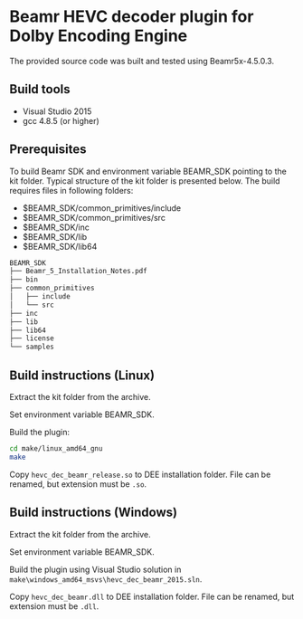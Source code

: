 # Beamr HEVC decoder plugin for Dolby Encoding Engine

The provided source code was built and tested using Beamr5x-4.5.0.3.

## Build tools

- Visual Studio 2015
- gcc 4.8.5 (or higher)

## Prerequisites

To build Beamr SDK and environment variable BEAMR_SDK pointing to the kit folder.
Typical structure of the kit folder is presented below. The build requires files in following folders:

- $BEAMR_SDK/common_primitives/include
- $BEAMR_SDK/common_primitives/src
- $BEAMR_SDK/inc
- $BEAMR_SDK/lib
- $BEAMR_SDK/lib64

```bash
BEAMR_SDK
├── Beamr_5_Installation_Notes.pdf
├── bin
├── common_primitives
│   ├── include
│   └── src
├── inc
├── lib
├── lib64
├── license
└── samples
```

## Build instructions (Linux)

Extract the kit folder from the archive.

Set environment variable BEAMR_SDK.

Build the plugin:

```bash
cd make/linux_amd64_gnu
make
```

Copy `hevc_dec_beamr_release.so` to DEE installation folder. File can be renamed, but extension must be `.so`.

## Build instructions (Windows)

Extract the kit folder from the archive.

Set environment variable BEAMR_SDK.

Build the plugin using Visual Studio solution in `make\windows_amd64_msvs\hevc_dec_beamr_2015.sln`.

Copy `hevc_dec_beamr.dll` to DEE installation folder. File can be renamed, but extension must be `.dll`.
